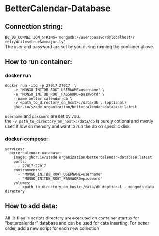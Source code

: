 # BetterCalendar-Database

## Connection string:
`BC_DB_CONNECTION_STRING='mongodb://user:password@localhost/?retryWrites=true&w=majority'`  
The user and password are set by you during running the container above.

## How to run container:

### docker run

```
docker run -itd -p 27017:27017  \
    -e "MONGO_INITDB_ROOT_USERNAME=username" \
    -e "MONGO_INITDB_ROOT_PASSWORD=password" \
    --name better-calendar-db \
    -v <path_to_directory_on_host>:/data/db \ (optional)
    ghcr.io/szade-organization/bettercalendar-database:latest
```
`username` and `password` are set by you.  
the `-v path_to_directory_on_host>:/data/db` is purely optional and mostly used if low on memory and want to run the db on specific disk.  
  
### docker-compose:

```
services:
  bettercalendar-database:
    image: ghcr.io/szade-organization/bettercalendar-database:latest
    ports:
      - 27017:27017
    environments:
      - "MONGO_INITDB_ROOT_USERNAME=username"
      - "MONGO_INITDB_ROOT_PASSWORD=password"
    volumes:
      - <path_to_directory_on_host>:/data/db #optional - mongodb data directory
```

## How to add data:

All .js files in scripts directory are executed on container startup for "bettercalendar" database and can be used for data inserting. For better order, add a new script for each new collection
